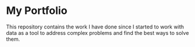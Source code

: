 # My Portfolio
This repository contains the work I have done since I started to work with data as a tool to address complex problems and find the best ways to solve them. 

